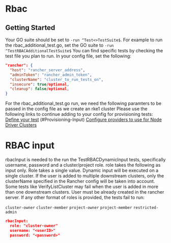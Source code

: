 # Rbac

## Getting Started
Your GO suite should be set to `-run ^Test<>TestSuite$`. For example to run the rbac_additional_test.go, set the GO suite to `-run ^TestRBACAdditionalTestSuite$` You can find specific tests by checking the test file you plan to run.
In your config file, set the following:

```json
"rancher": { 
  "host": "rancher_server_address",
  "adminToken": "rancher_admin_token",
  "clusterName": "cluster_to_run_tests_on",
  "insecure": true/optional,
  "cleanup": false/optional,
}
```

For the rbac_additional_test.go run, we need the following paramters to be passed in the config file as we create an rke1 cluster
Please use the following links to continue adding to your config for provisioning tests:
 [Define your test](../provisioning/rke1/README.md#provisioning-input)
(#Provisioning-Input)
 [Configure providers to use for Node Driver Clusters](../provisioning/rke1/README.md#NodeTemplateConfigs)

# RBAC input
rbacInput is needed to the run the TestRBACDynamicInput tests, specifically username, password and a cluster/project role. role takes the following as input only. Role takes a single value. 
Dynamic input will be executed on a single cluster. If the user is added to multiple downstream clusters, only the clusterName specified in the Rancher config will be taken into account. Some tests like VerifyListCluster may fail when the user is added in more than one downstream clusters.
User must be already created in the rancher server. If any other format of roles is provided, the tests fail to run:

`cluster-owner`
`cluster-member`
`project-owner`
`project-member`
`restricted-admin`

```json
rbacInput:
  role: "cluster-owner"
  username: "<userID>"
  password: "<password>"
```